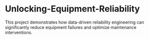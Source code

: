 # Unlocking-Equipment-Reliability
This project demonstrates how data-driven reliability engineering can significantly reduce equipment failures and optimize maintenance interventions. 
